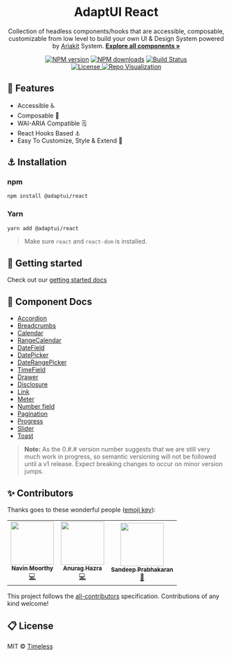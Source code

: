 <h1 align="center">AdaptUI React</h1>

<p align="center">
  Collection of headless components/hooks that are accessible, composable, customizable from low level to build your own UI & Design System powered by <a href="https://ariakit.org/">Ariakit</a>
System.
<a href="https://adaptui-react.vercel.app/"><strong>Explore all components »</strong></a>
</p>

<p align="center">
  <a href="https://npmjs.org/package/@adaptui/react"><img alt="NPM version" src="https://img.shields.io/npm/v/@adaptui/react.svg" /></a>
  <a href="https://npmjs.org/package/@adaptui/react"><img alt="NPM downloads" src="https://img.shields.io/npm/dm/@adaptui/react.svg"></a>
  <a href="https://github.com/adaptui/react/actions"><img alt="Build Status" src="https://github.com/adaptui/react/workflows/Test/badge.svg?event=push&branch=master" /></a><br/>
  <a href="https://github.com/adaptui/react/blob/main/LICENSE"><img src="https://img.shields.io/badge/License-MIT-yellow.svg" alt="License">
  </a>
  <a target="_blank" href="https://octo-repo-visualization.vercel.app/?repo=adaptui%2Freact"><img src="https://img.shields.io/badge/Repo-Visualization-orange" alt="Repo Visualization">
  </a>
</p>

## :rocket: Features

- Accessible :wheelchair:
- Composable :toolbox:
- WAI-ARIA Compatible :spiral_notepad:
- React Hooks Based :anchor:
- Easy To Customize, Style & Extend :nail_care:

## ⚓ Installation

### npm

```sh
npm install @adaptui/react
```

### Yarn

```sh
yarn add @adaptui/react
```

> Make sure `react` and `react-dom` is installed.

## :beginner: Getting started

Check out our [getting started docs](/docs/getting-started.md)

## 📑 Component Docs

- [Accordion](docs/accordion.md)
- [Breadcrumbs](docs/breadcrumb.md)
- [Calendar](docs/calendar.md)
- [RangeCalendar](docs/range-calendar.md)
- [DateField](docs/datefield.md)
- [DatePicker](docs/datepicker.md)
- [DateRangePicker](docs/daterange-picker.md)
- [TimeField](docs/timefield.md)
- [Drawer](docs/drawer.md)
- [Disclosure](docs/disclosure.md)
- [Link](docs/link.md)
- [Meter](docs/meter.md)
- [Number field](docs/numberfield.md)
- [Pagination](docs/pagination.md)
- [Progress](docs/progress.md)
- [Slider](docs/slider.md)
- [Toast](docs/toast.md)

> **Note:** As the 0.#.# version number suggests that we are still very much
> work in progress, so semantic versioning will not be followed until a v1
> release. Expect breaking changes to occur on minor version jumps.

## ✨ Contributors

Thanks goes to these wonderful people
([emoji key](https://allcontributors.org/docs/en/emoji-key)):

<!-- ALL-CONTRIBUTORS-LIST:START - Do not remove or modify this section -->
<!-- prettier-ignore-start -->
<!-- markdownlint-disable -->
<table>
  <tr>
    <td align="center"><a href="https://navinmoorthy.me/"><img src="https://avatars0.githubusercontent.com/u/39694575?v=4?s=100" width="100px;" alt=""/><br /><sub><b>Navin Moorthy</b></sub></a><br /><a href="https://github.com/adaptui/react/commits?author=navin-moorthy" title="Code">💻</a></td>
    <td align="center"><a href="http://anuraghazra.github.io/"><img src="https://avatars3.githubusercontent.com/u/35374649?v=4?s=100" width="100px;" alt=""/><br /><sub><b>Anurag Hazra</b></sub></a><br /><a href="https://github.com/adaptui/react/commits?author=anuraghazra" title="Code">💻</a></td>
    <td align="center"><a href="http://timeless.co/"><img src="https://avatars2.githubusercontent.com/u/6380293?v=4?s=100" width="100px;" alt=""/><br /><sub><b>Sandeep Prabhakaran</b></sub></a><br /><a href="#ideas-sandeepprabhakaran" title="Ideas, Planning, & Feedback">🤔</a></td>
  </tr>
</table>

<!-- markdownlint-restore -->
<!-- prettier-ignore-end -->

<!-- ALL-CONTRIBUTORS-LIST:END -->

This project follows the
[all-contributors](https://github.com/all-contributors/all-contributors)
specification. Contributions of any kind welcome!

## 📋 License

MIT © [Timeless](https://timeless.co/)
